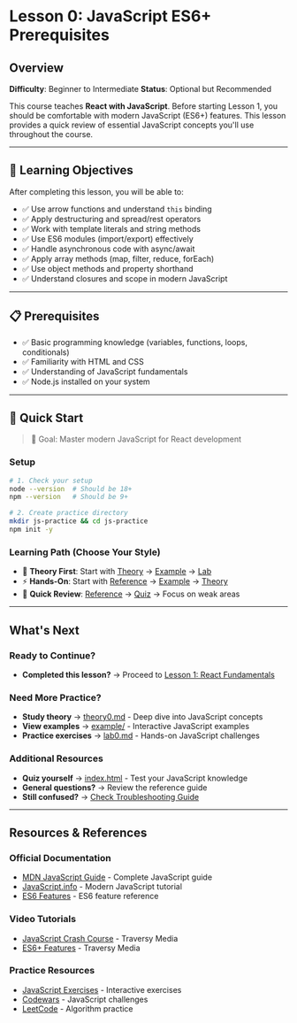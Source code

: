# Lesson 0: JavaScript ES6+ Prerequisites

## Overview

**Difficulty**: Beginner to Intermediate
**Status**: Optional but Recommended

This course teaches **React with JavaScript**. Before starting Lesson 1, you should be comfortable with modern JavaScript (ES6+) features. This lesson provides a quick review of essential JavaScript concepts you'll use throughout the course.

---

## 🎯 Learning Objectives

After completing this lesson, you will be able to:

- ✅ Use arrow functions and understand `this` binding
- ✅ Apply destructuring and spread/rest operators
- ✅ Work with template literals and string methods
- ✅ Use ES6 modules (import/export) effectively
- ✅ Handle asynchronous code with async/await
- ✅ Apply array methods (map, filter, reduce, forEach)
- ✅ Use object methods and property shorthand
- ✅ Understand closures and scope in modern JavaScript

---

## 📋 Prerequisites

- ✅ Basic programming knowledge (variables, functions, loops, conditionals)
- ✅ Familiarity with HTML and CSS
- ✅ Understanding of JavaScript fundamentals
- ✅ Node.js installed on your system

---

## 🚀 Quick Start

> 🎯 Goal: Master modern JavaScript for React development

### Setup
```bash
# 1. Check your setup
node --version  # Should be 18+
npm --version   # Should be 9+

# 2. Create practice directory
mkdir js-practice && cd js-practice
npm init -y
```

### Learning Path (Choose Your Style)
- 📖 **Theory First**: Start with [Theory](./theory/theory0.md) → [Example](./example/) → [Lab](./lab/lab0.md)
- ⚡ **Hands-On**: Start with [Reference](./reference/) → [Example](./example/) → [Theory](./theory/theory0.md)
- 🎯 **Quick Review**: [Reference](./reference/) → [Quiz](./quiz/index.html) → Focus on weak areas

---

## What's Next

### Ready to Continue?
- **Completed this lesson?** → Proceed to [Lesson 1: React Fundamentals](../lesson1-fundamentals-setup/)

### Need More Practice?
- **Study theory** → [theory0.md](./theory/theory0.md) - Deep dive into JavaScript concepts
- **View examples** → [example/](./example/) - Interactive JavaScript examples
- **Practice exercises** → [lab0.md](./lab/lab0.md) - Hands-on JavaScript challenges

### Additional Resources
- **Quiz yourself** → [index.html](./quiz/index.html) - Test your JavaScript knowledge
- **General questions?** → Review the reference guide
- **Still confused?** → [Check Troubleshooting Guide](../../extras/troubleshooting_guide.md)

---

## Resources & References

### Official Documentation
- [MDN JavaScript Guide](https://developer.mozilla.org/en-US/docs/Web/JavaScript/Guide) - Complete JavaScript guide
- [JavaScript.info](https://javascript.info/) - Modern JavaScript tutorial
- [ES6 Features](https://es6-features.org/) - ES6 feature reference

### Video Tutorials
- [JavaScript Crash Course](https://www.youtube.com/watch?v=hdI2bqOjy3c) - Traversy Media
- [ES6+ Features](https://www.youtube.com/watch?v=WZQc7RUAg18) - Traversy Media

### Practice Resources
- [JavaScript Exercises](https://www.javascript.com/learn/exercises) - Interactive exercises
- [Codewars](https://www.codewars.com/) - JavaScript challenges
- [LeetCode](https://leetcode.com/) - Algorithm practice